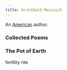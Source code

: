 ```yaml
---
title: Archibald MacLeich
---
```


An [American](../index.html) author.

### Collected Poems

### The Pot of Earth

fertility rite
